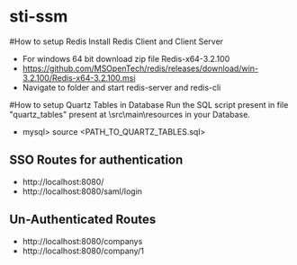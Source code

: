 # sti-ssm

#How to setup Redis
Install Redis Client and Client Server 
- For windows 64 bit download zip file Redis-x64-3.2.100 
- https://github.com/MSOpenTech/redis/releases/download/win-3.2.100/Redis-x64-3.2.100.msi
- Navigate to folder and start redis-server and redis-cli

#How to setup Quartz Tables in Database
Run the SQL script present in file "quartz_tables" present at \src\main\resources in your Database.
- mysql> source <PATH_TO_QUARTZ_TABLES.sql>


## SSO Routes for authentication
- http://localhost:8080/
- http://localhost:8080/saml/login

## Un-Authenticated Routes
- http://localhost:8080/companys
- http://localhost:8080/company/1
